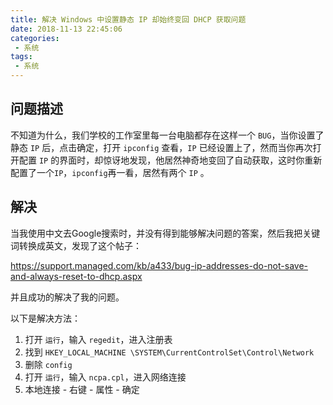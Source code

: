 ```yaml
---
title: 解决 Windows 中设置静态 IP 却始终变回 DHCP 获取问题
date: 2018-11-13 22:45:06
categories:
 - 系统
tags:
 - 系统
---
```


## 问题描述

不知道为什么，我们学校的工作室里每一台电脑都存在这样一个 `BUG`，当你设置了静态 `IP` 后，点击确定，打开 `ipconfig` 查看，`IP` 已经设置上了，然而当你再次打开配置 `IP` 的界面时，却惊讶地发现，他居然神奇地变回了自动获取，这时你重新配置了一个`IP`，`ipconfig`再一看，居然有两个 `IP` 。

## 解决

当我使用中文去Google搜索时，并没有得到能够解决问题的答案，然后我把关键词转换成英文，发现了这个帖子：

https://support.managed.com/kb/a433/bug-ip-addresses-do-not-save-and-always-reset-to-dhcp.aspx

并且成功的解决了我的问题。

以下是解决方法：

1. 打开 `运行`，输入 `regedit`，进入注册表
2. 找到 `HKEY_LOCAL_MACHINE \SYSTEM\CurrentControlSet\Control\Network`
3. 删除 `config`
4. 打开 `运行`，输入 `ncpa.cpl`，进入网络连接
5. 本地连接 - 右键 - 属性 - 确定

